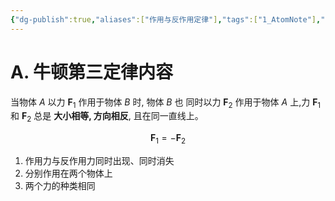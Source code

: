 ```yaml
---
{"dg-publish":true,"aliases":["作用与反作用定律"],"tags":["1_AtomNote"],"number headings":"auto, first-level 1, max 6, A.1.","Created-Date":"2023-02-12 10:05:10","Modified-Date":"2024-04-18 11:53:28","permalink":"/A01_Lessons/Aa05_大学物理/牛顿第三定律/","dgPassFrontmatter":true}
---
```



# A. 牛顿第三定律内容

当物体 $A$ 以力 $\boldsymbol{F}_1$ 作用于物体 $B$ 时, 物体 $B$ 也 同时以力 $\boldsymbol{F}_2$ 作用于物体 $A$ 上,力 $\boldsymbol{F}_1$ 和 $\boldsymbol{F}_2$ 总是 **大小相等, 方向相反**, 且在同一直线上。

$$
\boldsymbol{F}_1=-\boldsymbol{F}_2 
$$


1. 作用力与反作用力同时出现、同时消失
2. 分别作用在两个物体上
3. 两个力的种类相同